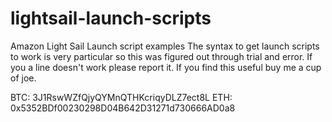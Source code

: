 # lightsail-launch-scripts
Amazon Light Sail Launch script examples
The syntax to get launch scripts to work is very particular so this was figured out through trial and error. If you a line doesn't work please report it.
If you find this useful buy me a cup of joe.

BTC: 3J1RswWZfQjyQYMnQTHKcriqyDLZ7ect8L
ETH: 0x5352BDf00230298D04B642D31271d730666AD0a8
